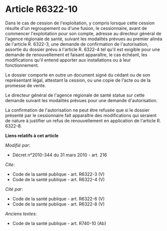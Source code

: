 # Article R6322-10

Dans le cas de cession de l'exploitation, y compris lorsque cette cession résulte d'un regroupement ou d'une fusion, le
cessionnaire, avant de commencer l'exploitation pour son compte, adresse au directeur général de l'agence régionale de santé,
suivant les modalités prévues au premier alinéa de l'article R. 6322-3, une demande de confirmation de l'autorisation,
assortie du dossier prévu à l'article R. 6322-4 tel qu'il est exigible pour une demande de renouvellement et faisant
apparaître, le cas échéant, les modifications qu'il entend apporter aux installations ou à leur fonctionnement. 

Le dossier comporte en outre un document signé du cédant ou de son représentant légal, attestant la cession, ou une copie de
l'acte ou de la promesse de vente. 

Le directeur général de l'agence régionale de santé statue sur cette demande suivant les modalités prévues pour une demande
d'autorisation. 

La confirmation de l'autorisation ne peut être refusée que si le dossier présenté par le cessionnaire fait apparaître des
modifications qui seraient de nature à justifier un refus de renouvellement en application de l'article R. 6322-8.

**Liens relatifs à cet article**

_Modifié par_:

  - Décret n°2010-344 du 31 mars 2010 - art. 216

_Cite_:

  - Code de la santé publique - art. R6322-3 (V)
  - Code de la santé publique - art. R6322-4 (V)

_Cité par_:

  - Code de la santé publique - art. R6322-6 (V)
  - Code de la santé publique - art. R6322-8 (V)

_Anciens textes_:

  - Code de la santé publique - art. R740-10 (Ab)
